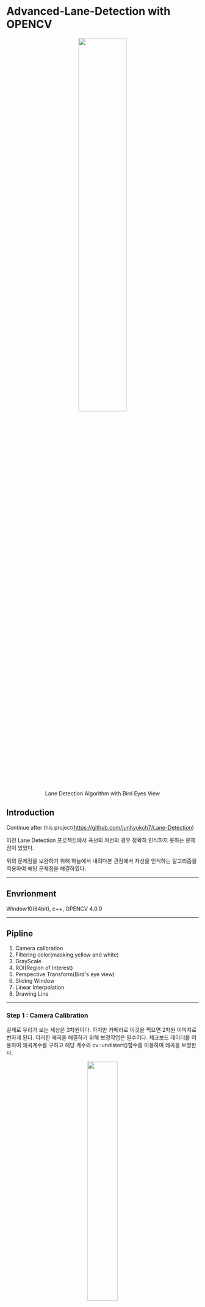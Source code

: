 # Advanced-Lane-Detection with OPENCV
<p align="center"><img src = "https://github.com/junhyukch7/Advanced-Lane-Detection/blob/main/image/result.jpg" width="50%">

<p align="center">Lane Detection Algorithm with Bird Eyes View


## Introduction

Continue after this project(https://github.com/junhyukch7/Lane-Detection)

이전 Lane Detection 프로젝트에서 곡선의 차선의 경우 정확히 인식하지 못하는 문제점이 있었다.

위의 문제점을 보완하기 위해 하늘에서 내려다본 관점에서 차선을 인식하는 알고리즘을 적용하여 해당 문제점을 해결하였다.

---
## Envrionment
Window10(64bit), c++, OPENCV 4.0.0

---
## Pipline
1. Camera calibration
2. Filtering color(masking yellow and white)
3. GrayScale
4. ROI(Region of Interest)
5. Perspective Transform(Bird's eye view)
6. Sliding Window
7. Linear Interpolation
8. Drawing Line

---

### Step 1 : Camera Calibration
  
실제로 우리가 보는 세상은 3차원이다. 하지만 카메라로 이것을 찍으면 2차원 이미지로 변하게 된다. 이러한 왜곡을 해결하기 위해 보정작업은 필수이다. 체크보드 데이터를 이용하여 왜곡계수를 구하고 해당 계수와 cv::undistort()함수를 이용하여 왜곡을 보정한다.

<p align="center"><img src = "https://github.com/junhyukch7/Advanced-Lane-Detection/blob/main/image/cal_result4.PNG" width="40%">

<p align="center">Finding distortion coefficent task using Check Board
  
|distorted|undistorted|
|------|---|
|<p align="center"><img src = "https://github.com/junhyukch7/Advanced-Lane-Detection/blob/main/image/distorted%20check.PNG" width="70%">|<p align="center"><img src = "https://github.com/junhyukch7/Advanced-Lane-Detection/blob/main/image/undistorted%20check.PNG" width="70%">|
|<p align="center"><img src = "https://github.com/junhyukch7/Advanced-Lane-Detection/blob/main/image/distorted%20image.PNG" width="75%">|<p align="center"><img src = "https://github.com/junhyukch7/Advanced-Lane-Detection/blob/main/image/undistorted%20image.PNG" width="70%">
  
### Step 2 : Filtering Color
  
  차선의 색깔이 희미해지거나 주변색과 유사해질 경우 위와 같이 차선을 인식하지 못하게 된다. 따라서 색을 표현하는 방법을 기존의 RGB에서 HSV로 바꾼다. HSV 이미지에서는 H(Hue)가 일정한 범위를 갖는 순수한 색 정보를 가지고 있기 때문에 RGB 이미지보다 쉽게 색을 분류할 수 있다. 또한 선을 분류할 때 연산량을 줄이기 위해 차선색깔 필터(흰색 노란색)를 적용하였다
  
<p align="center"><img src = "https://github.com/junhyukch7/Advanced-Lane-Detection/blob/main/image/fillter.jpg" width="50%">
  
<p align="center">Masking Yellow and White Color

### Step 3 : GrayScale(bianry)
  
  연산량을 줄이기 위해서 픽셀의 모든 값을 이분법적으로 나눠야 한다. 임계값을 기준으로 기준치 미만인 경우 검은색, 이상인 경우 흰색으로 표현하여 연산량을 줄인다.
  이 과정은 이후 흰색 픽셀만을 찾는 slidingwindow함수의 findNonZero 연산을 할때 유용하다.
  
  <p align="center"><img src = "https://github.com/junhyukch7/Advanced-Lane-Detection/blob/main/image/bin.jpg" width="50%">
    
  <p align="center">binary image
  

### Step 4 : ROI
    
해당 과정은 Bird's eyes view로 transform할 때 기존의 이미지에서 점들을 지정하기 때문에 굳이 거치지 않아도 되는 작업이다.
    
### Step 5 : Perspective Transform
  
<p align="center"><img src = "https://github.com/junhyukch7/Advanced-Lane-Detection/blob/main/image/perspective_transform.PNG" width="15%">
  <p align="center">Bird's Eyes View
  
  ROI과정에서 언급한 것 처럼 기존의 이미지에서 4개의 점을 선택하여 변환을 수행한다. 
  변환하기 전에는 직선 처럼 보이던 선이 변환 후에는 곡선인 것이 확연히 드러나는 것을 알 수 있다.
  
|original|trasfromed|
|------|---|
|<p align="center"><img src = "https://github.com/junhyukch7/Advanced-Lane-Detection/blob/main/image/roi.jpg" width="50%">|<p align="center"><img src = "https://github.com/junhyukch7/Advanced-Lane-Detection/blob/main/image/birdeye.jpg" width="70%">|

### Step 6 : Sliding Window

  가장 많은 시간을 투여한 것 같다... 아이디어는 앞서 전처리 과정에서 binary작업을 수행했기 때문에 차선이 있는 곳은 흰색이고 없는 곳은 검정색으로 표현될 것이다.
  cv::findNonZero 함수를 이용하여 0이 아닌 픽셀의 벡터를 반환한다. 이후 이 벡터의 x좌표를 이용하여 평균x좌표를 구하고 이 좌표에서 y값을 증가시키며 slinding window작업을 수행한다. 
    
|Left|Right|
|------|---|
|<p align="center"><img src = "https://github.com/junhyukch7/Advanced-Lane-Detection/blob/main/image/windows1.jpg" width="70%">|<p align="center"><img src = "https://github.com/junhyukch7/Advanced-Lane-Detection/blob/main/image/windows.jpg" width="70%">|
|<p align="center"><img src = "https://github.com/junhyukch7/Advanced-Lane-Detection/blob/main/image/windowsR2.jpg" width="70%">|<p align="center"><img src = "https://github.com/junhyukch7/Advanced-Lane-Detection/blob/main/image/windowsR1.jpg" width="70%">
  
### Step 7 : Linear interpolation
  
  slding window 결과 흰색 픽셀이 위치한 좌표를 얻게 된다. 이 좌표들을 기반으로 선형 보간법을 수행한다. 다항식 보간법은 고차항으로 갈수록 오차가 커질 가능성이 있어 선형 보간법을 선택했다. 
  
|Curve|Straight|
|------|---|
|<p align="center"><img src = "https://github.com/junhyukch7/Advanced-Lane-Detection/blob/main/image/birdeyeline.jpg" width="80%">|<p align="center"><img src = "https://github.com/junhyukch7/Advanced-Lane-Detection/blob/main/image/pro.jpg" width="80%">|
  
### Step 8 : Drawing Line
  
  Bird's eye view에서 만든 점들을 original 공간의 좌표형태로 바꿔준 후 선을 그린다. 
  
  <pre><code>perspectiveTransform(pts, outPts, invertedPerspectiveMatrix); //Transform points back into original image space</code></pre>
 
|Curve|Straight|
|------|---|
|<p align="center"><img src = "https://github.com/junhyukch7/Advanced-Lane-Detection/blob/main/image/result.jpg" width="77%">|<p align="center"><img src = "https://github.com/junhyukch7/Advanced-Lane-Detection/blob/main/image/src.jpg" width="100%">|
  
---
## Result video
  
|Non-Bird-eye(before)|Bird-eye(after)|
|------|---|
|<p align="center"><img src = "https://github.com/junhyukch7/Advanced-Lane-Detection/blob/main/image/challenge.gif" width="80%">|<p align="center"><img src = "https://github.com/junhyukch7/Advanced-Lane-Detection/blob/main/image/birdeye2.gif" width="100%">|
 
이전 프로젝트에서 설계한 알고리즘은 곡선영역에서 차선을 인식할때 매우 심한 진동을 보이며 차선을 인식한다. 이는 매우 불안정한 모습이며 제어 단계에서도 악영향을 미칠 가능성이 있었다.
반면에 이번 프로젝트에서 설계한 알고리즘은 곡선 영역에서도 큰 진동없이 차선을 잘 인식한 것을 볼 수 있다. 신뢰도가 높은 좌표 데이터를 기반으로 한 선형보간법을 이용하여 기존에 있던
진동 문제를 해결할 수 있었다.


